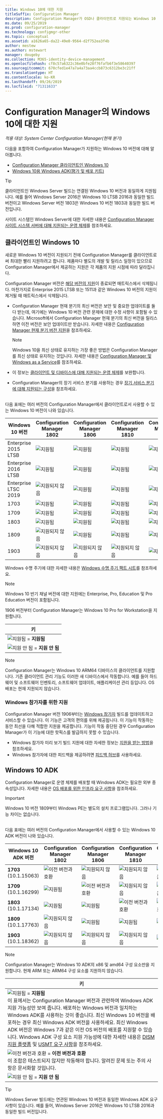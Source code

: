 ```yaml
---
title: Windows 10에 대한 지원
titleSuffix: Configuration Manager
description: Configuration Manager가 OSD나 클라이언트로 지원되는 Windows 10 버전에 대해 알아보세요.
ms.date: 09/25/2019
ms.prod: configuration-manager
ms.technology: configmgr-other
ms.topic: conceptual
ms.assetid: a1626a65-da22-49e0-9564-d2f752ea3f4b
author: mestew
ms.author: mstewart
manager: dougeby
ms.collection: M365-identity-device-management
ms.openlocfilehash: cf8c57a6322c36e0bfe28f76fafb6f3e58640397
ms.sourcegitcommit: 670cfed1e47a7a4a73aa4ccb873c6312be3c21ff
ms.translationtype: HT
ms.contentlocale: ko-KR
ms.lasthandoff: 09/26/2019
ms.locfileid: "71311633"
---
```

# <a name="support-for-windows-10-in-configuration-manager"></a>Configuration Manager의 Windows 10에 대한 지원  

*적용 대상: System Center Configuration Manager(현재 분기)*

다음을 포함하여 Configuration Manager가 지원하는 Windows 10 버전에 대해 알아봅니다.

- [Configuration Manager 클라이언트인 Windows 10](#windows-10-as-a-client)
- [Windows 10용 Windows ADK(평가 및 배포 키트)](#windows-10-adk)

> [!Tip]
> 클라이언트인 Windows Server 빌드는 연결된 Windows 10 버전과 동일하게 지원됩니다. 예를 들어 Windows Server 2016은 Windows 10 LTSB 2016과 동일한 빌드 버전이고 Windows Server 버전 1803은 Windows 10 버전 1803과 동일한 빌드 버전입니다.
>
> 사이트 시스템인 Windows Server에 대한 자세한 내용은 [Configuration Manager 사이트 시스템 서버에 대해 지원되는 운영 체제](/sccm/core/plan-design/configs/supported-operating-systems-for-site-system-servers#bkmk_core)를 참조하세요.


## <a name="windows-10-as-a-client"></a>클라이언트인 Windows 10

새로운 Windows 10 버전이 지원되기 전에 Configuration Manager를 클라이언트로써 최대한 빨리 지원하려고 합니다. 제품마다 별도의 개발 및 릴리스 일정이 있으므로 Configuration Manager에서 제공하는 지원은 각 제품의 지원 시점에 따라 달라집니다.

Configuration Manager 버전은 [해당 버전의 지원](/sccm/core/servers/manage/current-branch-versions-supported)이 종료되면 매트릭스에서 삭제됩니다. 마찬가지로 Enterprise 2015 LTSB 또는 1511과 같은 Windows 10 버전의 지원이 제거될 때 매트릭스에서 삭제됩니다.

- Configuration Manager 현재 분기의 최신 버전은 보안 및 중요한 업데이트를 둘 다 받는데, 여기에는 Windows 10 버전 관련 문제에 대한 수정 사항이 포함될 수 있습니다. Microsoft에서 Configuration Manager 현재 분기의 최신 버전을 릴리스하면 이전 버전은 보안 업데이트만 받습니다. 자세한 내용은 [Configuration Manager 현재 분기 버전 지원](/sccm/core/servers/manage/current-branch-versions-supported)을 참조하세요.  

    > [!Note]  
    > Windows 10을 최신 상태로 유지하는 가장 좋은 방법은 Configuration Manager를 최신 상태로 유지하는 것입니다. 자세한 내용은 [Configuration Manager 및 Windows as a Service](/sccm/core/understand/configuration-manager-and-windows-as-service)를 참조하세요.  

- 이 정보는 [클라이언트 및 디바이스에 대해 지원되는 운영 체제](/sccm/core/plan-design/configs/supported-operating-systems-for-clients-and-devices)를 보완합니다.  

- Configuration Manager의 장기 서비스 분기를 사용하는 경우 [장기 서비스 분기에 대해 지원되는 구성](/sccm/core/understand/supported-configurations-for-ltsb)을 참조하세요.  


<br/>
다음 표에는 여러 버전의 Configuration Manager에서 클라이언트로서 사용할 수 있는 Windows 10 버전이 나와 있습니다.

| Windows 10 버전 | Configuration Manager 1802 | Configuration Manager 1806 | Configuration Manager 1810 | Configuration Manager 1902 | Configuration Manager 1906 |
|---------------------|-----|-----|-----|-----|-----|
| Enterprise 2015 LTSB <!--10/14/2025-->   | ![지원됨](media/green_check.png) | ![지원됨](media/green_check.png) | ![지원됨](media/green_check.png) | ![지원됨](media/green_check.png) | ![지원됨](media/green_check.png) |
| Enterprise 2016 LTSB <!--10/13/2026-->   | ![지원됨](media/green_check.png) | ![지원됨](media/green_check.png) | ![지원됨](media/green_check.png) | ![지원됨](media/green_check.png) | ![지원됨](media/green_check.png) |
| Enterprise LTSC 2019 <!--01/09/2029-->   | ![지원되지 않음](media/Red_X.png)   | ![지원됨](media/green_check.png) | ![지원됨](media/green_check.png) | ![지원됨](media/green_check.png) | ![지원됨](media/green_check.png) |
| 1703   <!--10/08/2019-->   | ![지원됨](media/green_check.png) | ![지원됨](media/green_check.png) | ![지원됨](media/green_check.png) | ![지원됨](media/green_check.png) | ![지원됨](media/green_check.png) |
| 1709   <!--04/14/2020-->   | ![지원됨](media/green_check.png) | ![지원됨](media/green_check.png) | ![지원됨](media/green_check.png) | ![지원됨](media/green_check.png) | ![지원됨](media/green_check.png) |
| 1803   <!--11/10/2020-->   | ![지원됨](media/green_check.png) | ![지원됨](media/green_check.png) | ![지원됨](media/green_check.png) | ![지원됨](media/green_check.png) | ![지원됨](media/green_check.png) |
| 1809   <!--05/11/2021-->   | ![지원되지 않음](media/Red_X.png) | ![지원됨](media/green_check.png) | ![지원됨](media/green_check.png) | ![지원됨](media/green_check.png) | ![지원됨](media/green_check.png) |
| 1903   <!--TBD-->   | ![지원되지 않음](media/Red_X.png) | ![지원되지 않음](media/Red_X.png) | ![지원되지 않음](media/Red_X.png) | ![지원됨](media/green_check.png) | ![지원됨](media/green_check.png) |

<!-- lifecycle reference: https://support.microsoft.com/help/13853/windows-lifecycle-fact-sheet -->

Windows 수명 주기에 대한 자세한 내용은 [Windows 수명 주기 팩트 시트](https://support.microsoft.com/help/13853/windows-lifecycle-fact-sheet)를 참조하세요.

> [!Note]  
> Windows 10 반기 채널 버전에 대한 지원에는 Enterprise, Pro, Education 및 Pro Education 버전이 포함됩니다.  
>
> 1906 버전부터 Configuration Manager는 Windows 10 Pro for Workstation을 지원합니다.

| 키 |
|--|
| ![지원됨](media/green_check.png) = **지원됨**  |
| ![지원 안 됨](media/Red_X.png) = **지원 안 됨** |

> [!NOTE]  
> Configuration Manager는 Windows 10 ARM64 디바이스의 클라이언트를 지원합니다. 기존 클라이언트 관리 기능도 이러한 새 디바이스에서 작동합니다. 예를 들어 하드웨어 및 소프트웨어 인벤토리, 소프트웨어 업데이트, 애플리케이션 관리 등입니다. OS 배포는 현재 지원되지 않습니다. <!-- 1353704 -->

### Windows 참가자를 위한 <a name="bkmk_WIfB-support"></a> 지원 

Configuration Manager 버전 1906부터는 [Windows 참가자](/sccm/sum/get-started/configure-classifications-and-products#bkmk_WIfB) 빌드를 업데이트하고 서비스할 수 있습니다. 이 기능은 고객의 편의를 위해 제공됩니다. 이 기능이 작동하는 동안 최선을 다해 적합한 지원을 제공합니다. 기능이 작동 중단된 경우 Configuration Manager가 이 기능에 대한 핫픽스를 발급하지 못할 수 있습니다.  
- Windows 참가자 미리 보기 빌드 지원에 대한 자세한 정보는 [지원을 받는 방법](https://insider.windows.com/en-us/how-to-overview/#how-to-get-support)을 참조하세요. <!--the direct page/anchor doesn't work without a locale :(-->
- Windows 참가자에 대한 피드백을 제공하려면 [피드백 허브](https://insider.windows.com/en-us/how-to-feedback/)를 사용하세요. <!--the direct page link doesn't work without a locale :(-->

## <a name="windows-10-adk"></a>Windows 10 ADK

Configuration Manager로 운영 체제를 배포할 때 Windows ADK는 필요한 외부 종속성입니다. 자세한 내용은 [OS 배포를 위한 인프라 요구 사항](/sccm/osd/plan-design/infrastructure-requirements-for-operating-system-deployment#windows-adk-for-windows-10)을 참조하세요.

> [!Important]  
> Windows 10 버전 1809부터 Windows PE는 별도의 설치 프로그램입니다. 그러나 기능 차이는 없습니다.

<br/>
다음 표에는 여러 버전의 Configuration Manager에서 사용할 수 있는 Windows 10 ADK 버전이 나와 있습니다.

| Windows 10 ADK 버전  | Configuration Manager 1802 | Configuration Manager 1806 | Configuration Manager 1810 | Configuration Manager 1902 | Configuration Manager 1906 |
|--------------------|-----|-----|-----|-----|-----|
| **1703**<br>(10.1.15063) | ![이전 버전과 호환](media/blue_compat.png) | ![지원되지 않음](media/Red_X.png) | ![지원되지 않음](media/Red_X.png) | ![지원되지 않음](media/Red_X.png) | ![지원되지 않음](media/Red_X.png) |
| **1709**<br>(10.1.16299) | ![지원됨](media/green_check.png) | ![이전 버전과 호환](media/blue_compat.png) | ![지원되지 않음](media/Red_X.png)   | ![지원되지 않음](media/Red_X.png) | ![지원되지 않음](media/Red_X.png) |
| **1803**<br>(10.1.17134) | ![지원됨](media/green_check.png) | ![지원됨](media/green_check.png) | ![이전 버전과 호환](media/blue_compat.png) | ![이전 버전과 호환](media/blue_compat.png) | ![지원되지 않음](media/Red_X.png) |
| **1809**<br>(10.1.17763) | ![지원되지 않음](media/Red_X.png) | ![지원됨](media/green_check.png) | ![지원됨](media/green_check.png) | ![지원됨](media/green_check.png) | ![이전 버전과 호환](media/blue_compat.png) |
| **1903**<br>(10.1.18362) | ![지원되지 않음](media/Red_X.png) | ![지원되지 않음](media/Red_X.png) | ![지원되지 않음](media/Red_X.png) | ![지원됨](media/green_check.png) | ![지원됨](media/green_check.png) |

> [!Note]  
> Configuration Manager는 Windows 10 ADK의 x86 및 amd64 구성 요소만을 지원합니다. 현재 ARM 또는 ARM64 구성 요소를 지원하지 않습니다.

|키|
|--|
| ![지원됨](media/green_check.png) = **지원됨** <br/> 이 표에서는 Configuration Manager 버전과 관련하여 Windows ADK 지원 가능성만 보여 줍니다. 배포하는 Windows 버전과 일치하는 Windows ADK를 사용하는 것이 좋습니다. 최신 Windows 10 버전을 배포하는 경우 최신 Windows ADK 버전을 사용하세요. 최신 Windows ADK 버전은 Windows 7과 같은 이전 OS 버전의 배포를 지원할 수 있습니다.<!-- SCCMDocs issue 1229 --> Windows ADK 구성 요소 지원 가능성에 대한 자세한 내용은 [DISM 지원 플랫폼](https://docs.microsoft.com/windows-hardware/manufacture/desktop/dism-supported-platforms) 및 [USMT 요구 사항](https://docs.microsoft.com/windows/deployment/usmt/usmt-requirements#bkmk-1)을 참조하세요. |
| ![이전 버전과 호환](media/blue_compat.png)  = **이전 버전과 호환** <br/> 이 조합은 테스트되지 않지만 작동해야 합니다. 알려진 문제 또는 주의 사항은 문서화할 것입니다. |
| ![지원 안 됨](media/Red_X.png) = **지원 안 됨** |

> [!Tip]
> Windows Server 빌드에는 연관된 Windows 10 버전과 동일한 Windows ADK 요구 사항이 있습니다. 예를 들어, Windows Server 2016은 Windows 10 LTSB 2016과 동일한 빌드 버전입니다.
